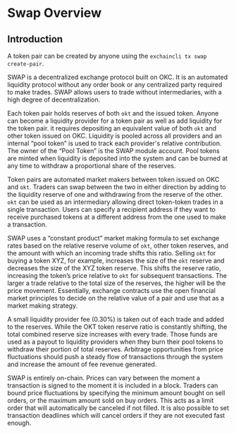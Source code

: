 <!--
order: 1
-->

# Swap Overview

## Introduction

A token pair can be created by anyone using the `exchaincli tx swap create-pair`.

SWAP is a decentralized exchange protocol built on OKC. It is an automated liquidity protocol without any order book or any centralized party required to make trades. SWAP allows users to trade without intermediaries, with a high degree of decentralization.

Each token pair holds reserves of both `okt` and the issued token. Anyone can become a liquidity provider for a token pair as well as add liquidity for the token pair. it requires depositing an equivalent value of both `okt` and other token issued on OKC. Liquidity is pooled across all providers and an internal “pool token” is used to track each provider's relative contribution. The owner of the “Pool Token” is the SWAP module account. Pool tokens are minted when liquidity is deposited into the system and can be burned at any time to withdraw a proportional share of the reserves.

Token pairs are automated market makers between token issued on OKC and `okt`. Traders can swap between the two in either direction by adding to the liquidity reserve of one and withdrawing from the reserve of the other.  `okt` can be used as an intermediary allowing direct token-token trades in a single transaction. Users can specify a recipient address if they want to receive purchased tokens at a different address from the one used to make a transaction.

SWAP uses a “constant product” market making formula to set exchange rates based on the relative reserve volume of `okt`, other token reserves, and the amount with which an incoming trade shifts this ratio. Selling `okt` for buying a token XYZ, for example,  increases the size of the `okt` reserve and decreases the size of the XYZ token reserve. This shifts the reserve ratio, increasing the token’s price relative to `okt` for subsequent transactions. The larger a trade relative to the total size of the reserves, the higher will be the price movement. Essentially, exchange contracts use the open financial market principles to decide on the relative value of a pair and use that as a market making strategy.

A small liquidity provider fee (0.30%) is taken out of each trade and added to the reserves. While the OKT token reserve ratio is constantly shifting,  the total combined reserve size increases with every trade. Those funds are used as a payout to liquidity providers when they burn their pool tokens to withdraw their portion of total reserves. Arbitrage opportunities from price fluctuations should push a steady flow of transactions through the system and increase the amount of fee revenue generated.

SWAP is entirely on-chain. Prices can vary between the moment a transaction is signed to the moment  it is included in a block. Traders can bound price fluctuations by specifying the minimum amount bought on sell orders, or the maximum amount sold on buy orders. This acts as a limit order that will automatically be canceled if not filled. It is also possible to set transaction deadlines which will cancel orders if they are not executed fast enough.
